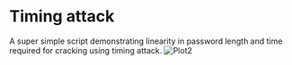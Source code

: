 # Timing attack
A super simple script demonstrating linearity in password length and time required for cracking using timing attack.
![Plot2](https://user-images.githubusercontent.com/16691846/144452053-44d5337e-74b8-4644-bc3e-77185b04501c.png)
